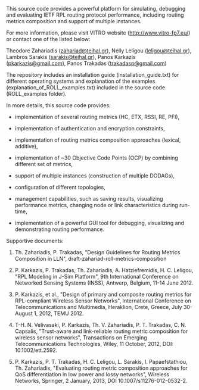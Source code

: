 This source code provides a powerful platform for simulating, debugging and evaluating IETF RPL routing protocol performance, including routing metrics composition and support of multiple instances.

For more information, please visit VITRO website (http://www.vitro-fp7.eu/) or contact one of the listed below:

Theodore Zahariadis (zahariad@teihal.gr), Nelly Leligou (leligou@teihal.gr), Lambros Sarakis (sarakis@teihal.gr), Panos Karkazis (pkarkazis@gmail.com), Panos Trakadas (trakadasp@gmail.com)

The repository includes an installation guide (installation\_guide.txt) for different operating systems and explanation of the examples (explanation\_of\_ROLL\_examples.txt) included in the source code (ROLL\_examples folder).

In more details, this source code provides:

- implementation of several routing metrics (HC, ETX, RSSI, RE, PFI),

- implementation of authentication and encryption constraints,

- implementation of routing metrics composition approaches (lexical, additive),

- implementation of ~30 Objective Code Points (OCP) by combining different set of metrics,

- support of multiple instances (construction of multiple DODAGs),

- configuration of different topologies,

- management capabilities, such as saving results, visualizing performance metrics, changing node or link characteristics during run-time,

- implementation of a powerful GUI tool for debugging, visualizing and demonstrating routing performance.

Supportive documents:

1. Th. Zahariadis, P. Trakadas, "Design Guidelines for Routing Metrics Composition in LLN", draft-zahariad-roll-metrics-composition

2. P. Karkazis, P. Trakadas, Th. Zahariadis, A. Hatziefremidis, H. C. Leligou, "RPL Modeling in J-Sim Platform", 9th International Conference on Networked Sensing Systems (INSS), Antwerp, Belgium, 11-14 June 2012.

3. P. Karkazis, et al., "Design of primary and composite routing metrics for RPL-compliant Wireless Sensor Networks", International Conference on Telecommunications and Multimedia, Heraklion, Crete, Greece, July 30-August 1, 2012, TEMU 2012.

4. T-H. N. Velivasaki, P. Karkazis, Th. V. Zahariadis, P. T. Trakadas, C. N. Capsalis, "Trust-aware and link-reliable routing metric composition for wireless sensor networks", Transactions on Emerging Telecommunications Technologies, Wiley, 11 October, 2012, DOI: 10.1002/ett.2592.

5. P. Karkazis, P. T. Trakadas, H. C. Leligou, L. Sarakis, I. Papaefstathiou, Th. Zahariadis, "Evaluating routing metric composition approaches for QoS
differentiation in low power and lossy networks", Wireless Networks, Springer, 2 January, 2013, DOI 10.1007/s11276-012-0532-2.